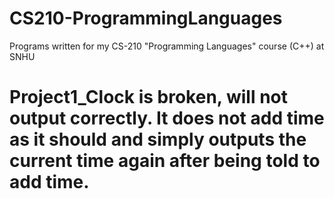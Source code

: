 # CS210-ProgrammingLanguages
Programs written for my CS-210 "Programming Languages" course (C++) at SNHU

# Project1_Clock is broken, will not output correctly. It does not add time as it should and simply outputs the current time again after being told to add time.
